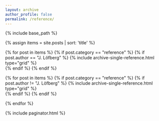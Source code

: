 ```yaml
---
layout: archive
author_profile: false
permalink: /reference/
---
```


{% include base_path %}
<!-- <h3 class="archive__subtitle">Examples from various domains</h3>		This destroys lists -->
{% assign items = site.posts | sort: 'title' %}

{% for post in items %}
{% if post.category == "reference" %}
{% if post.author == "J. Löfberg" %}
  {% include archive-single-reference.html type="grid" %}      
{% endif %}
{% endif %}

{% for post in items %}
{% if post.category == "reference" %}
{% if post.author != "J. Löfberg" %}
  {% include archive-single-reference.html type="grid" %}      
{% endif %}
{% endif %}


{% endfor %}

{% include paginator.html %}

